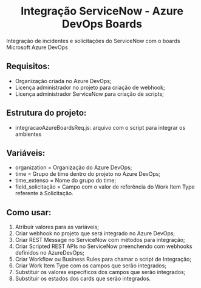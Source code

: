 <h1 align="center"> Integração ServiceNow - Azure DevOps Boards </h1>

Integração de incidentes e solicitações do ServiceNow com o boards Microsoft Azure DevOps 

## Requisitos:
- Organização criada no Azure DevOps;
- Licença administrador no projeto para criação de webhook;
- Licença administrador ServiceNow para criação de scripts;

## Estrutura do projeto:
- integracaoAzureBoardsReq.js: arquivo com o script para integrar os ambientes

## Variáveis:
- organization = Organização do Azure DevOps;
- time = Grupo de time dentro do projeto no Azure DevOps;
- time_extenso = Nome do grupo do time;
- field_solicitação = Campo com o valor de referência do Work Item Type referente à Solicitação.

## Como usar:
1. Atribuir valores para as variáveis;
2. Criar webhook no projeto que será integrado no Azure DevOps;
3. Criar REST Message no ServiceNow com métodos para integração;
4. Criar Scripted REST APIs no ServiceNow preenchendo com webhooks definidos no AzureDevOps;
5. Criar Workflow ou Business Rules para chamar o script de Integração;
6. Criar Work Item Type com os campos que serão integrados;
7. Substituir os valores específicos dos campos que serão integrados;
8. Substituir os estados dos cards que serão integrados.
   
